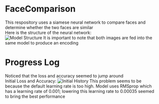 # FaceComparison
This respository uses a siamese neural network to compare faces and determine whether the two faces are similar\
Here is the structure of the neural network:\
![Model Structure](https://lh3.googleusercontent.com/90wByqRdAgwjp33v6ojaqcgV-0rbIQ8Au5QnfOtmKdLscvOgeDTClt3nkBJheCAC8x05l6fFt2igfmgnyoKQHmXNd7wT-Yrr7zTrU-YyeIqS8iYsZArtEqxk0-3KHKgORjU5kJZRib1UtEVCtcujCjHeaU0dZLpWrj_0f0O4kO1oxRJsru2PyygBRh-2mMiXslusFuTDDYLSfmBSSiScIHbLc7RVyyy3hj8L6p7W0CQ1xgospzkBV53-F_mmQ4X5f4GqAeYq7Ih0tc6RX3Uo9TGJL1lAzj30SdlQMaxHeaD4zOpy2r0UEROybsVIE2OcUmj2t8C1QF42tCsQDGlNOCKZzzs_Lhzxjl6Dk_Myj00bX2YIa0fWr_F4LyTUOlZLULSQjCx5kuf29Vr5pGIDng6XOz3eqv_tFev4vrAJnJsCO_ikp0sqfndqEdFlLJBEB7gkox6Z2NWDCtMfgrI-PB7f_RThQxNrHVtHnfcXBcDKirG3ljhIbEGwSeouW2k-T09HbpFxO8zC_9yprBDIZkSkexxqlf2DXhN2H5OcYqNdPimTePhga0nqeLUrdjsLM1hYT99VrLjwL4HVwQpDHVoTDgu-9utDuiB-THln1mVcqKv3LfLLgTAdhhbcYnlHrgv-P7XQtyIiHuGrKDC2jlowIlARs4VGADfQCiAcbmbYon975tcxnD_nrcigBQ=w1000-h500-no?authuser=0)
It is important to note that both images are fed into the same model to produce an encoding

# Progress Log
Noticed that the loss and accuracy seemed to jump around\
Initial Loss and Accuracy:
![Initial History](https://lh3.googleusercontent.com/lXNWvXZyyXIfXowBdWf6si--UBu5z0Uu5XUqkQBoiE5IMyodALT7VqwVaMzzQINsXTxJ4vPW6h0LNba1xlicP2CGxlqFNAZ602yJyoLh-2HIe3_y7dXBe8XhO5BfVQB9-lVslqqquXsfxi0CFFMyV1THEiPccmKALsq9F1CUv5n_33MFJIbeEgSRgHvx3pMSQbsCQkSaY6k5UFv3gn_ujXPLkH4PlVhnlaZZ_0D9uskw1WpjmCNXa3Yo7PqTI9yTyhwy40HBdwpIoh_cu6wRZm8YDoSeEv0JEW8y1L0UY49D4W4_D9aXKjdbb2_znR8Od5RfpK6nlQfKkt1zf6HuMIjeXhtzaKVKrEhcYhn0WDCHJ7n03A0ulUQfCQC9UPXlJDecesvG3eiJ5A9ae_LJ8YtUUQNWddDv6GqLuaN3kwULLtLjdq557Tn-Svp37nctMvXtNgLup7_cb6Ap5Q2TxylvzWMceTQX6kQzFMBe6LOW4dB32Z60TVmfhDkNHZKhzEiTlQ-9jAgNVJFxuPaLd2N9sd_aub0WnVVdT2-VhiUcwz3rR7q78L74bsYZak_ul__AAvTr9ahEVtJXywY-R0KXOkW8SoZQp9L4IDeIpNXY_CHYEDUZ_JoBpOtJWcvnoLWwn8K6YVkYGBpbS-UfGLaSVmhr1CNMWlENF52OG2o8IR9msxUCHBX3vyg4xw=w1622-h844-no?authuser=0)
This problem seems to be because the default learning rate is too high.
Model uses RMSprop which has a learning rate of 0.001; lowering this learning rate to 0.00035 seemed to bring the best performance
